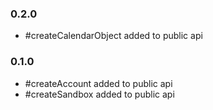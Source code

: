 ### 0.2.0

+ #createCalendarObject added to public api

### 0.1.0

+ #createAccount added to public api
+ #createSandbox added to public api
